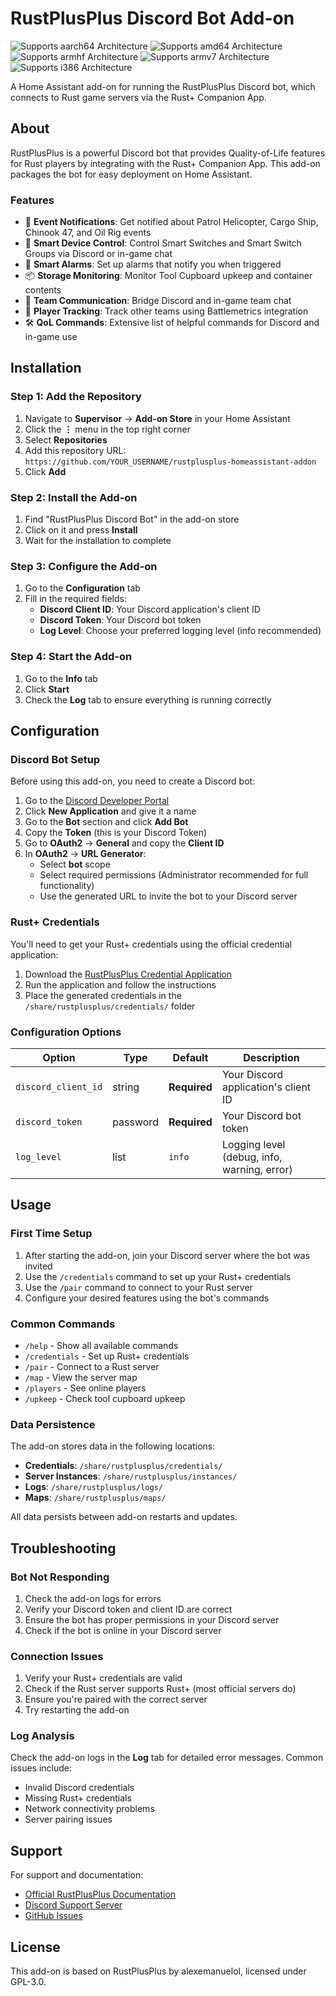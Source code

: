 # RustPlusPlus Discord Bot Add-on

![Supports aarch64 Architecture][aarch64-shield] ![Supports amd64 Architecture][amd64-shield] ![Supports armhf Architecture][armhf-shield] ![Supports armv7 Architecture][armv7-shield] ![Supports i386 Architecture][i386-shield]

A Home Assistant add-on for running the RustPlusPlus Discord bot, which connects to Rust game servers via the Rust+ Companion App.

## About

RustPlusPlus is a powerful Discord bot that provides Quality-of-Life features for Rust players by integrating with the Rust+ Companion App. This add-on packages the bot for easy deployment on Home Assistant.

### Features

- 🚁 **Event Notifications**: Get notified about Patrol Helicopter, Cargo Ship, Chinook 47, and Oil Rig events
- 🔌 **Smart Device Control**: Control Smart Switches and Smart Switch Groups via Discord or in-game chat
- 🚨 **Smart Alarms**: Set up alarms that notify you when triggered
- 📦 **Storage Monitoring**: Monitor Tool Cupboard upkeep and container contents
- 💬 **Team Communication**: Bridge Discord and in-game team chat
- 👥 **Player Tracking**: Track other teams using Battlemetrics integration
- 🛠️ **QoL Commands**: Extensive list of helpful commands for Discord and in-game use

## Installation

### Step 1: Add the Repository

1. Navigate to **Supervisor** → **Add-on Store** in your Home Assistant
2. Click the **⋮** menu in the top right corner
3. Select **Repositories**
4. Add this repository URL: `https://github.com/YOUR_USERNAME/rustplusplus-homeassistant-addon`
5. Click **Add**

### Step 2: Install the Add-on

1. Find "RustPlusPlus Discord Bot" in the add-on store
2. Click on it and press **Install**
3. Wait for the installation to complete

### Step 3: Configure the Add-on

1. Go to the **Configuration** tab
2. Fill in the required fields:
   - **Discord Client ID**: Your Discord application's client ID
   - **Discord Token**: Your Discord bot token
   - **Log Level**: Choose your preferred logging level (info recommended)

### Step 4: Start the Add-on

1. Go to the **Info** tab
2. Click **Start**
3. Check the **Log** tab to ensure everything is running correctly

## Configuration

### Discord Bot Setup

Before using this add-on, you need to create a Discord bot:

1. Go to the [Discord Developer Portal](https://discord.com/developers/applications)
2. Click **New Application** and give it a name
3. Go to the **Bot** section and click **Add Bot**
4. Copy the **Token** (this is your Discord Token)
5. Go to **OAuth2** → **General** and copy the **Client ID**
6. In **OAuth2** → **URL Generator**:
   - Select **bot** scope
   - Select required permissions (Administrator recommended for full functionality)
   - Use the generated URL to invite the bot to your Discord server

### Rust+ Credentials

You'll need to get your Rust+ credentials using the official credential application:

1. Download the [RustPlusPlus Credential Application](https://github.com/alexemanuelol/rustplusplus-credential-application/releases/download/v1.4.0/rustplusplus-1.4.0-win-x64.exe)
2. Run the application and follow the instructions
3. Place the generated credentials in the `/share/rustplusplus/credentials/` folder

### Configuration Options

| Option | Type | Default | Description |
|--------|------|---------|-------------|
| `discord_client_id` | string | **Required** | Your Discord application's client ID |
| `discord_token` | password | **Required** | Your Discord bot token |
| `log_level` | list | `info` | Logging level (debug, info, warning, error) |

## Usage

### First Time Setup

1. After starting the add-on, join your Discord server where the bot was invited
2. Use the `/credentials` command to set up your Rust+ credentials
3. Use the `/pair` command to connect to your Rust server
4. Configure your desired features using the bot's commands

### Common Commands

- `/help` - Show all available commands
- `/credentials` - Set up Rust+ credentials
- `/pair` - Connect to a Rust server
- `/map` - View the server map
- `/players` - See online players
- `/upkeep` - Check tool cupboard upkeep

### Data Persistence

The add-on stores data in the following locations:
- **Credentials**: `/share/rustplusplus/credentials/`
- **Server Instances**: `/share/rustplusplus/instances/`
- **Logs**: `/share/rustplusplus/logs/`
- **Maps**: `/share/rustplusplus/maps/`

All data persists between add-on restarts and updates.

## Troubleshooting

### Bot Not Responding

1. Check the add-on logs for errors
2. Verify your Discord token and client ID are correct
3. Ensure the bot has proper permissions in your Discord server
4. Check if the bot is online in your Discord server

### Connection Issues

1. Verify your Rust+ credentials are valid
2. Check if the Rust server supports Rust+ (most official servers do)
3. Ensure you're paired with the correct server
4. Try restarting the add-on

### Log Analysis

Check the add-on logs in the **Log** tab for detailed error messages. Common issues include:
- Invalid Discord credentials
- Missing Rust+ credentials
- Network connectivity problems
- Server pairing issues

## Support

For support and documentation:
- [Official RustPlusPlus Documentation](https://github.com/alexemanuelol/rustplusplus/blob/master/docs/documentation.md)
- [Discord Support Server](https://discord.gg/vcrKbKVAbc)
- [GitHub Issues](https://github.com/alexemanuelol/rustplusplus/issues)

## License

This add-on is based on RustPlusPlus by alexemanuelol, licensed under GPL-3.0.

[aarch64-shield]: https://img.shields.io/badge/aarch64-yes-green.svg
[amd64-shield]: https://img.shields.io/badge/amd64-yes-green.svg
[armhf-shield]: https://img.shields.io/badge/armhf-yes-green.svg
[armv7-shield]: https://img.shields.io/badge/armv7-yes-green.svg
[i386-shield]: https://img.shields.io/badge/i386-yes-green.svg
